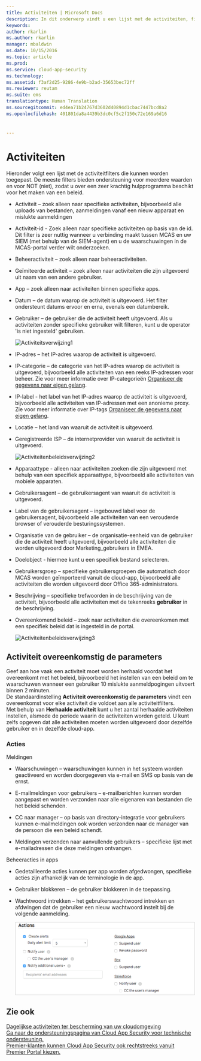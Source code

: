 ```yaml
---
title: Activiteiten | Microsoft Docs
description: In dit onderwerp vindt u een lijst met de activiteiten, filters en overeenkomstparameters die kunnen worden toegepast op activiteitenbeleidsregels.
keywords: 
author: rkarlin
ms.author: rkarlin
manager: mbaldwin
ms.date: 10/15/2016
ms.topic: article
ms.prod: 
ms.service: cloud-app-security
ms.technology: 
ms.assetid: f3af2d25-9286-4e9b-b2ad-35653bec72ff
ms.reviewer: reutam
ms.suite: ems
translationtype: Human Translation
ms.sourcegitcommit: ed4ea71b24767d3602d40894d1cbac7447bcd8a2
ms.openlocfilehash: 401801da8a4439b3dc0cf5c2f150c72e169a6d16


---
```


# <a name="activities"></a>Activiteiten
Hieronder volgt een lijst met de activiteitfilters die kunnen worden toegepast. De meeste filters bieden ondersteuning voor meerdere waarden en voor NOT (niet), zodat u over een zeer krachtig hulpprogramma beschikt voor het maken van een beleid.  
  
-   Activiteit – zoek alleen naar specifieke activiteiten, bijvoorbeeld alle uploads van bestanden, aanmeldingen vanaf een nieuw apparaat en mislukte aanmeldingen  
  
-   Activiteit-id - Zoek alleen naar specifieke activiteiten op basis van de id. Dit filter is zeer nuttig wanneer u verbinding maakt tussen MCAS en uw SIEM (met behulp van de SIEM-agent) en u de waarschuwingen in de MCAS-portal verder wilt onderzoeken.  
  
-   Beheeractiviteit – zoek alleen naar beheeractiviteiten.  
  
-   Geïmiteerde activiteit – zoek alleen naar activiteiten die zijn uitgevoerd uit naam van een andere gebruiker.  
  
-   App – zoek alleen naar activiteiten binnen specifieke apps.  
  
-   Datum – de datum waarop de activiteit is uitgevoerd. Het filter ondersteunt datums ervoor en erna, evenals een datumbereik.  
  
-   Gebruiker – de gebruiker die de activiteit heeft uitgevoerd. Als u activiteiten zonder specifieke gebruiker wilt filteren, kunt u de operator 'is niet ingesteld' gebruiken.  
  
     ![Activiteitsverwijzing1](./media/activity-ref1.png "activity ref1")  
  
-   IP-adres – het IP-adres waarop de activiteit is uitgevoerd.  
  
-   IP-categorie – de categorie van het IP-adres waarop de activiteit is uitgevoerd, bijvoorbeeld alle activiteiten van een reeks IP-adressen voor beheer. Zie voor meer informatie over IP-categorieën [Organiseer de gegevens naar eigen gelang](general-setup.md#IPtagsandRanges).  
  
-   IP-label - het label van het IP-adres waarop de activiteit is uitgevoerd, bijvoorbeeld alle activiteiten van IP-adressen met een anonieme proxy. Zie voor meer informatie over IP-tags [Organiseer de gegevens naar eigen gelang](general-setup.md#IPtagsandRanges).  
  
-   Locatie – het land van waaruit de activiteit is uitgevoerd.  
  
-   Geregistreerde ISP – de internetprovider van waaruit de activiteit is uitgevoerd.  
  
     ![Activiteitenbeleidsverwijzing2](./media/activity-policy-ref2.png "activity policy ref2")  
  
-   Apparaattype - alleen naar activiteiten zoeken die zijn uitgevoerd met behulp van een specifiek apparaattype, bijvoorbeeld alle activiteiten van mobiele apparaten.  
  
-   Gebruikersagent – de gebruikersagent van waaruit de activiteit is uitgevoerd.  
  
-   Label van de gebruikersagent – ingebouwd label voor de gebruikersagent, bijvoorbeeld alle activiteiten van een verouderde browser of verouderde besturingssystemen.  
  
-   Organisatie van de gebruiker – de organisatie-eenheid van de gebruiker die de activiteit heeft uitgevoerd, bijvoorbeeld alle activiteiten die worden uitgevoerd door Marketing_gebruikers in EMEA.  
  
- Doelobject - hiermee kunt u een specifiek bestand selecteren. 

-   Gebruikersgroep – specifieke gebruikersgroepen die automatisch door MCAS worden geïmporteerd vanuit de cloud-app, bijvoorbeeld alle activiteiten die worden uitgevoerd door Office 365-administrators.  
  
-   Beschrijving – specifieke trefwoorden in de beschrijving van de activiteit, bijvoorbeeld alle activiteiten met de tekenreeks **gebruiker** in de beschrijving.  
  
-   Overeenkomend beleid – zoek naar activiteiten die overeenkomen met een specifiek beleid dat is ingesteld in de portal.  
  
     ![Activiteitenbeleidsverwijzing3](./media/activity-policy-ref3.png "Activity policy ref3")  
  
## <a name="activity-match-parameters"></a>Activiteit overeenkomstig de parameters  
Geef aan hoe vaak een activiteit moet worden herhaald voordat het overeenkomt met het beleid, bijvoorbeeld het instellen van een beleid om te waarschuwen wanneer een gebruiker 10 mislukte aanmeldpogingen uitvoert binnen 2 minuten.  
De standaardinstelling **Activiteit overeenkomstig de parameters** vindt een overeenkomst voor elke activiteit die voldoet aan alle activiteitfilters.   
Met behulp van **Herhaalde activiteit** kunt u het aantal herhaalde activiteiten instellen, alsmede de periode waarin de activiteiten worden geteld. U kunt zelfs opgeven dat alle activiteiten moeten worden uitgevoerd door dezelfde gebruiker en in dezelfde cloud-app.  
  
### <a name="actions"></a>Acties  
Meldingen  
  
-   Waarschuwingen – waarschuwingen kunnen in het systeem worden geactiveerd en worden doorgegeven via e-mail en SMS op basis van de ernst.  
  
-   E-mailmeldingen voor gebruikers – e-mailberichten kunnen worden aangepast en worden verzonden naar alle eigenaren van bestanden die het beleid schenden.  
  
-   CC naar manager – op basis van directory-integratie voor gebruikers kunnen e-mailmeldingen ook worden verzonden naar de manager van de persoon die een beleid schendt.  
  
-   Meldingen verzenden naar aanvullende gebruikers – specifieke lijst met e-mailadressen die deze meldingen ontvangen.  
  
Beheeracties in apps  
  
-   Gedetailleerde acties kunnen per app worden afgedwongen, specifieke acties zijn afhankelijk van de terminologie in de app.  
  
-   Gebruiker blokkeren – de gebruiker blokkeren in de toepassing.  
  
-   Wachtwoord intrekken – het gebruikerswachtwoord intrekken en afdwingen dat de gebruiker een nieuw wachtwoord instelt bij de volgende aanmelding.  
  
     ![Activiteitenbeleidsverwijzing6](./media/activity-policy-ref6.png "activity policy ref6")  
  
## <a name="see-also"></a>Zie ook  
[Dagelijkse activiteiten ter bescherming van uw cloudomgeving](daily-activities-to-protect-your-cloud-environment.md)   
[Ga naar de ondersteuningspagina van Cloud App Security voor technische ondersteuning.](http://support.microsoft.com/oas/default.aspx?prid=16031)   
[Premier-klanten kunnen Cloud App Security ook rechtstreeks vanuit Premier Portal kiezen.](https://premier.microsoft.com/)  
  
  


<!--HONumber=Oct16_HO4-->


